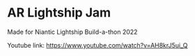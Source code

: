 # AR Lightship Jam

Made for Niantic Lightship Build-a-thon 2022


Youtube link: https://www.youtube.com/watch?v=AH8krJ5ui_Q
